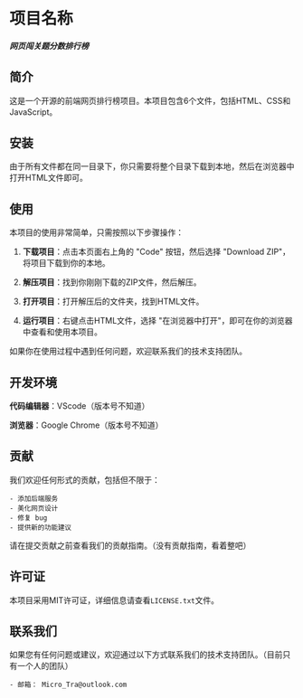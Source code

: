 # 项目名称 #

#### ***网页闯关题分数排行榜*** #### 

## 简介 ##

这是一个开源的前端网页排行榜项目。本项目包含6个文件，包括HTML、CSS和JavaScript。

## 安装 ##

由于所有文件都在同一目录下，你只需要将整个目录下载到本地，然后在浏览器中打开HTML文件即可。

## 使用 ##

本项目的使用非常简单，只需按照以下步骤操作：

1. **下载项目**：点击本页面右上角的 "Code" 按钮，然后选择 "Download ZIP"，将项目下载到你的本地。

2. **解压项目**：找到你刚刚下载的ZIP文件，然后解压。

3. **打开项目**：打开解压后的文件夹，找到HTML文件。

4. **运行项目**：右键点击HTML文件，选择 "在浏览器中打开"，即可在你的浏览器中查看和使用本项目。

如果你在使用过程中遇到任何问题，欢迎联系我们的技术支持团队。

## 开发环境 ##

**代码编辑器**：VScode（版本号不知道）

**浏览器**：Google Chrome（版本号不知道）

## 贡献 ##

我们欢迎任何形式的贡献，包括但不限于：

	- 添加后端服务
	- 美化网页设计
	- 修复 bug
	- 提供新的功能建议

请在提交贡献之前查看我们的贡献指南。（没有贡献指南，看着整吧）

## 许可证 ##

本项目采用MIT许可证，详细信息请查看`LICENSE.txt`文件。

## 联系我们 ##
如果您有任何问题或建议，欢迎通过以下方式联系我们的技术支持团队。（目前只有一个人的团队）

	- 邮箱： Micro_Tra@outlook.com



